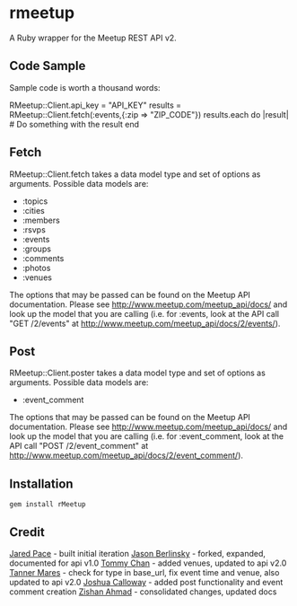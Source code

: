 rmeetup
=======

A Ruby wrapper for the Meetup REST API v2.

Code Sample
-----------

Sample code is worth a thousand words:

  RMeetup::Client.api_key = "API_KEY"
  results = RMeetup::Client.fetch(:events,{:zip => "ZIP_CODE"})
  results.each do |result|
    # Do something with the result
  end

Fetch
-----

RMeetup::Client.fetch takes a data model type and set of options as arguments. Possible data models are:

* :topics
* :cities
* :members
* :rsvps
* :events
* :groups
* :comments
* :photos
* :venues

The options that may be passed can be found on the Meetup API documentation. Please see http://www.meetup.com/meetup_api/docs/ and look up the model that you are calling (i.e. for :events, look at the API call "GET /2/events" at http://www.meetup.com/meetup_api/docs/2/events/).

Post
----

RMeetup::Client.poster takes a data model type and set of options as arguments. Possible data models are:

* :event_comment

The options that may be passed can be found on the Meetup API documentation. Please see http://www.meetup.com/meetup_api/docs/ and look up the model that you are calling (i.e. for :event_comment, look at the API call "POST /2/event_comment" at http://www.meetup.com/meetup_api/docs/2/event_comment/).

Installation
------------

```
gem install rMeetup
```

Credit
------

[Jared Pace](https://github.com/jdpace/rmeetup) - built initial iteration
[Jason Berlinsky](https://github.com/Jberlinsky/rmeetup) - forked, expanded, documented for api v1.0
[Tommy Chan](https://github.com/tommytcchan/rmeetup) - added venues, updated to api v2.0
[Tanner Mares](https://github.com/tannermares/rmeetup) - check for type in base_url, fix event time and venue, also updated to api v2.0
[Joshua Calloway](https://github.com/joshuacalloway/rmeetup) - added post functionality and event comment creation
[Zishan Ahmad](https://github.com/zishan/rmeetup) - consolidated changes, updated docs
